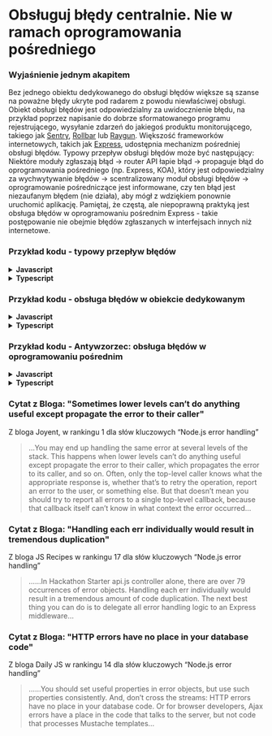 # Obsługuj błędy centralnie. Nie w ramach oprogramowania pośredniego

### Wyjaśnienie jednym akapitem

Bez jednego obiektu dedykowanego do obsługi błędów większe są szanse na poważne błędy ukryte pod radarem z powodu niewłaściwej obsługi. Obiekt obsługi błędów jest odpowiedzialny za uwidocznienie błędu, na przykład poprzez napisanie do dobrze sformatowanego programu rejestrującego, wysyłanie zdarzeń do jakiegoś produktu monitorującego, takiego jak [Sentry](https://sentry.io/), [Rollbar](https://rollbar.com/) lub [Raygun](https://raygun.com/). Większość frameworków internetowych, takich jak [Express](http://expressjs.com/en/guide/error-handling.html#writing-error-handlers), udostępnia mechanizm pośredniej obsługi błędów. Typowy przepływ obsługi błędów może być następujący: Niektóre moduły zgłaszają błąd -> router API łapie błąd -> propaguje błąd do oprogramowania pośredniego (np. Express, KOA), który jest odpowiedzialny za wychwytywanie błędów -> scentralizowany moduł obsługi błędów -> oprogramowanie pośredniczące jest informowane, czy ten błąd jest niezaufanym błędem (nie działa), aby mógł z wdziękiem ponownie uruchomić aplikację. Pamiętaj, że częstą, ale niepoprawną praktyką jest obsługa błędów w oprogramowaniu pośrednim Express - takie postępowanie nie obejmie błędów zgłaszanych w interfejsach innych niż internetowe.

### Przykład kodu - typowy przepływ błędów

<details>
<summary><strong>Javascript</strong></summary>

```javascript
// DAL layer, we don't handle errors here
DB.addDocument(newCustomer, (error, result) => {
  if (error)
    throw new Error('Great error explanation comes here', other useful parameters)
});

// API route code, we catch both sync and async errors and forward to the middleware
try {
  customerService.addNew(req.body).then((result) => {
    res.status(200).json(result);
  }).catch((error) => {
    next(error)
  });
}
catch (error) {
  next(error);
}

// Error handling middleware, we delegate the handling to the centralized error handler
app.use(async (err, req, res, next) => {
  const isOperationalError = await errorHandler.handleError(err);
  if (!isOperationalError) {
    next(err);
  }
});
```
</details>

<details>
<summary><strong>Typescript</strong></summary>

```typescript
// DAL layer, we don't handle errors here
DB.addDocument(newCustomer, (error: Error, result: Result) => {
  if (error)
    throw new Error('Great error explanation comes here', other useful parameters)
});

// API route code, we catch both sync and async errors and forward to the middleware
try {
  customerService.addNew(req.body).then((result: Result) => {
    res.status(200).json(result);
  }).catch((error: Error) => {
    next(error)
  });
}
catch (error) {
  next(error);
}

// Error handling middleware, we delegate the handling to the centralized error handler
app.use(async (err: Error, req: Request, res: Response, next: NextFunction) => {
  const isOperationalError = await errorHandler.handleError(err);
  if (!isOperationalError) {
    next(err);
  }
});
```
</details>


### Przykład kodu - obsługa błędów w obiekcie dedykowanym

<details>
<summary><strong>Javascript</strong></summary>

```javascript
module.exports.handler = new errorHandler();

function errorHandler() {
  this.handleError = async (err) => {
    await logger.logError(err);
    await sendMailToAdminIfCritical;
    await saveInOpsQueueIfCritical;
    await determineIfOperationalError;
  };
}
```
</details>

<details>
<summary><strong>Typescript</strong></summary>

```typescript
class ErrorHandler {
  public async handleError(err: Error): Promise<void> {
    await logger.logError(err);
    await sendMailToAdminIfCritical();
    await saveInOpsQueueIfCritical();
    await determineIfOperationalError();
  };
}

export const handler = new ErrorHandler();
```
</details>


### Przykład kodu - Antywzorzec: obsługa błędów w oprogramowaniu pośrednim

<details>
<summary><strong>Javascript</strong></summary>

```javascript
// middleware handling the error directly, who will handle Cron jobs and testing errors?
app.use((err, req, res, next) => {
  logger.logError(err);
  if (err.severity == errors.high) {
    mailer.sendMail(configuration.adminMail, 'Critical error occured', err);
  }
  if (!err.isOperational) {
    next(err);
  }
});
```
</details>


<details>
<summary><strong>Typescript</strong></summary>

```typescript
// middleware handling the error directly, who will handle Cron jobs and testing errors?
app.use((err: Error, req: Request, res: Response, next: NextFunction) => {
  logger.logError(err);
  if (err.severity == errors.high) {
    mailer.sendMail(configuration.adminMail, 'Critical error occured', err);
  }
  if (!err.isOperational) {
    next(err);
  }
});
```
</details>

### Cytat z Bloga: "Sometimes lower levels can’t do anything useful except propagate the error to their caller"

Z bloga Joyent, w rankingu 1 dla słów kluczowych “Node.js error handling”

> …You may end up handling the same error at several levels of the stack. This happens when lower levels can’t do anything useful except propagate the error to their caller, which propagates the error to its caller, and so on. Often, only the top-level caller knows what the appropriate response is, whether that’s to retry the operation, report an error to the user, or something else. But that doesn’t mean you should try to report all errors to a single top-level callback, because that callback itself can’t know in what context the error occurred…

### Cytat z Bloga: "Handling each err individually would result in tremendous duplication"

Z bloga JS Recipes w rankingu 17 dla słów kluczowych “Node.js error handling”

> ……In Hackathon Starter api.js controller alone, there are over 79 occurrences of error objects. Handling each err individually would result in a tremendous amount of code duplication. The next best thing you can do is to delegate all error handling logic to an Express middleware…

### Cytat z Bloga: "HTTP errors have no place in your database code"

Z bloga Daily JS w rankingu 14 dla słów kluczowych “Node.js error handling”

> ……You should set useful properties in error objects, but use such properties consistently. And, don’t cross the streams: HTTP errors have no place in your database code. Or for browser developers, Ajax errors have a place in the code that talks to the server, but not code that processes Mustache templates…
